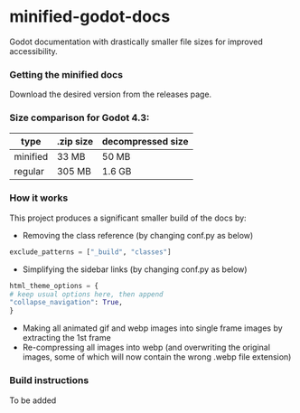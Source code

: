 # minified-godot-docs
Godot documentation with drastically smaller file sizes for improved accessibility.

### Getting the minified docs
Download the desired version from the releases page.

### Size comparison for Godot 4.3:

| type | .zip size | decompressed size |
| --- | --- | --- |
| minified | 33 MB | 50 MB |
| regular | 305 MB | 1.6 GB |

### How it works

This project produces a significant smaller build of the docs by:
- Removing the class reference (by changing conf.py as below)
```python
exclude_patterns = ["_build", "classes"]
```
- Simplifying the sidebar links (by changing conf.py as below)
```python
html_theme_options = {
# keep usual options here, then append
"collapse_navigation": True,
}
```
- Making all animated gif and webp images into single frame images by extracting the 1st frame
- Re-compressing all images into webp (and overwriting the original images, some of which will now contain the wrong .webp file extension)


### Build instructions
To be added


